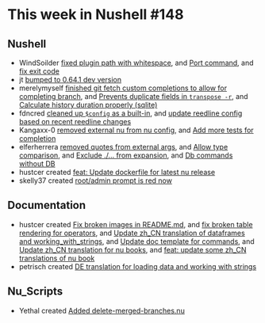 # This week in Nushell #148


## Nushell


- WindSoilder [fixed plugin path with whitespace](https://github.com/nushell/nushell/pull/5871), and [Port command](https://github.com/nushell/nushell/pull/5849), and [fix exit code](https://github.com/nushell/nushell/pull/5835)
- jt [bumped to 0.64.1 dev version](https://github.com/nushell/nushell/pull/5865)
- merelymyself [finished git fetch custom completions to allow for completing branch](https://github.com/nushell/nushell/pull/5859), and [Prevents duplicate fields in `transpose -r`](https://github.com/nushell/nushell/pull/5840), and [Calculate history duration properly (sqlite)](https://github.com/nushell/nushell/pull/5827)
- fdncred [cleaned up `$config` as a built-in](https://github.com/nushell/nushell/pull/5852), and [update reedline config based on recent reedline changes](https://github.com/nushell/nushell/pull/5845)
- Kangaxx-0 [removed external nu from nu config](https://github.com/nushell/nushell/pull/5847), and [Add more tests for completion](https://github.com/nushell/nushell/pull/5826)
- elferherrera [removed quotes from external args](https://github.com/nushell/nushell/pull/5846), and [Allow type comparison](https://github.com/nushell/nushell/pull/5844), and [Exclude ./... from expansion](https://github.com/nushell/nushell/pull/5839), and [Db commands without DB](https://github.com/nushell/nushell/pull/5838)
- hustcer created [feat: Update dockerfile for latest nu release](https://github.com/nushell/nushell/pull/5843)
- skelly37 created [root/admin prompt is red now](https://github.com/nushell/nushell/pull/5836)

## Documentation

- hustcer created [Fix broken images in README.md](https://github.com/nushell/nushell.github.io/pull/518), and [fix broken table rendering for operators](https://github.com/nushell/nushell.github.io/pull/517), and [Update zh_CN translation of dataframes and working_with_strings](https://github.com/nushell/nushell.github.io/pull/516), and [Update doc template for commands](https://github.com/nushell/nushell.github.io/pull/515), and [Update zh_CN translation for nu books](https://github.com/nushell/nushell.github.io/pull/514), and [feat: update some zh_CN translations of nu book](https://github.com/nushell/nushell.github.io/pull/513)
- petrisch created [DE translation for loading data and working with strings](https://github.com/nushell/nushell.github.io/pull/512)

## Nu_Scripts

- Yethal created [Added delete-merged-branches.nu](https://github.com/nushell/nu_scripts/pull/255)
